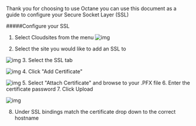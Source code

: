  Thank you for choosing to use Octane you can use this document as a guide to configure your Secure Socket Layer (SSL)

#####Configure your SSL

  1. Select Cloudsites from the menu
 ![img](http://i.imgur.com/IkLkKK8.png)
 
  2. Select the site you would like to add an SSL to
 
![img](http://i.imgur.com/So3L0f9.png)
  3. Select the SSL tab
 
![img](http://i.imgur.com/PV53qKZ.png)
  4. Click "Add Certificate"
 
![img](http://i.imgur.com/DCx1U7K.png)
  5. Select "Attach Certificate" and browse to your .PFX file
  6. Enter the certificate password
  7. Click Upload
  
![img](http://i.imgur.com/L5LhP4N.png)


  8. Under SSL bindings match the certificate drop down to the correct hostname
